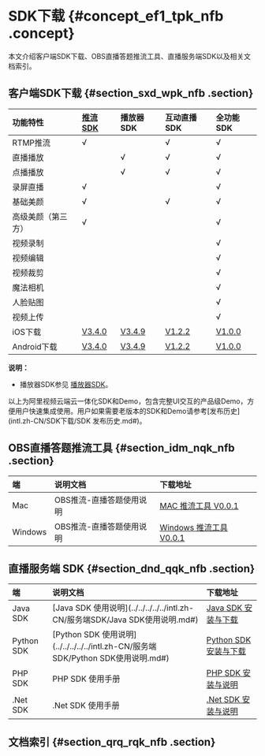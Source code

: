 # SDK下载 {#concept_ef1_tpk_nfb .concept}

本文介绍客户端SDK下载、OBS直播答题推流工具、直播服务端SDK以及相关文档索引。

## **客户端SDK下载** {#section_sxd_wpk_nfb .section}

|功能特性|[推流SDK](../../../../../intl.zh-CN/推流SDK/产品介绍.md#)|播放器SDK|互动直播SDK|全功能SDK|
|:---|:------------------------------------------------------------------------------|:-----|:------|:-----|
|RTMP推流|√| |√|√|
|直播播放| |√|√|√|
|点播播放| |√|√|√|
|录屏直播|√| | |√|
|基础美颜|√| |√|√|
|高级美颜（第三方）|√| | |√|
|视频录制| | | |√|
|视频编辑| | | |√|
|视频裁剪| | | |√|
|魔法相机| | | |√|
|人脸贴图| | | |√|
|视频上传| | | |√|
|iOS下载|[V3.4.0](http://vod-download.cn-shanghai.aliyuncs.com/sdk/pusher/AlivcLivePusher_v3.4.0_iOS.zip)|[V3.4.9](https://vod-download.cn-shanghai.aliyuncs.com/sdk/player/3.4.9/ApsaraVideo_videoPlay_v3.4.9_iOS_20190104.zip)|[V1.2.2](http://vod-download.cn-shanghai.aliyuncs.com/sdk/interactiveLive/AlivcInteractive_v1.2.2_iOS.zip)|[V1.0.0](https://vod-download.cn-shanghai.aliyuncs.com/sdk/ApsaraVideo/ApsaraVideo_iOS_20180712.zip)|
|Android下载|[V3.4.0](http://vod-download.cn-shanghai.aliyuncs.com/sdk/pusher/AlivcLivePusher_v3.4.0_Android.zip)|[V3.4.9](https://vod-download.cn-shanghai.aliyuncs.com/sdk/player/3.4.9/ApsaraVideo_videoPlay_v3.4.9_Android_20190104.zip)|[V1.2.2](http://vod-download.cn-shanghai.aliyuncs.com/sdk/interactiveLive/AlivcInteractive_v1.2.2_android.zip)|[V1.0.0](https://vod-download.cn-shanghai.aliyuncs.com/sdk/ApsaraVideo/ApsaraVideo_20180712.zip)|

**说明：** 

-   播放器SDK参见 [播放器SDK](https://www.alibabacloud.com/help/zh/doc-detail/61109.htm?spm=a2c63.l28256.b99.197.7a257ad7VF3Lpv)。

以上为阿里视频云端云一体化SDK和Demo，包含完整UI交互的产品级Demo，方便用户快速集成使用。用户如果需要老版本的SDK和Demo请参考[发布历史](intl.zh-CN/SDK下载/SDK 发布历史.md#)。

## OBS直播答题推流工具 {#section_idm_nqk_nfb .section}

|端|说明文档|下载地址|
|:-|:---|:---|
|Mac|OBS推流-直播答题使用说明|[MAC 推流工具 V0.0.1](https://vod-download.cn-shanghai.aliyuncs.com/sdk-out-demo/AlivcLivePusher/OBS_Mac_20180131.zip)|
|Windows|OBS推流-直播答题使用说明|[Windows 推流工具 V0.0.1](https://vod-download.cn-shanghai.aliyuncs.com/sdk-out-demo/AlivcLivePusher/OBS-Windows-Installer_20180131.zip)|

## 直播服务端 SDK {#section_dnd_qqk_nfb .section}

|端|说明文档|下载地址|
|:-|:---|:---|
|Java SDK|[Java SDK 使用说明](../../../../../intl.zh-CN/服务端SDK/Java SDK使用说明.md#)|[Java SDK 安装与下载](https://www.alibabacloud.com/zh/support/developer-resources?spm=a2796.7919406.1097650.dzhnavresourcesb1.3f1a2d23aK21Gh)|
|Python SDK|[Python SDK 使用说明](../../../../../intl.zh-CN/服务端SDK/Python SDK使用说明.md#)|[Python SDK 安装与下载](https://www.alibabacloud.com/zh/support/developer-resources?spm=a2796.7919406.1097650.dzhnavresourcesb1.3f1a2d23aK21Gh)|
|PHP SDK|PHP SDK 使用手册|[PHP SDK 安装与说明](https://www.alibabacloud.com/zh/support/developer-resources?spm=a2796.7919406.1097650.dzhnavresourcesb1.3f1a2d23aK21Gh)|
|.Net SDK|.Net SDK 使用手册|[.Net SDK 安装与说明](https://www.alibabacloud.com/zh/support/developer-resources?spm=a2796.7919406.1097650.dzhnavresourcesb1.3f1a2d23aK21Gh)|

## 文档索引 {#section_qrq_rqk_nfb .section}

